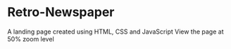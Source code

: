 # Retro-Newspaper
A landing page created using HTML, CSS and JavaScript
View the page at 50% zoom level
